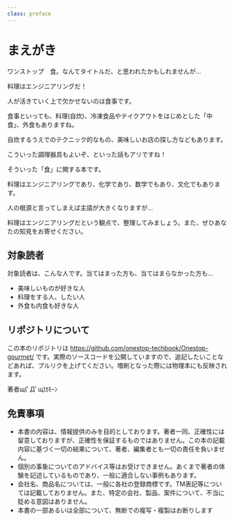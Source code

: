 ```yaml
---
class: preface
---
```


# まえがき
ワンストップ　食。なんてタイトルだ、と思われたかもしれませんが…

料理はエンジニアリングだ！

人が活きていく上で欠かせないのは食事です。

食事といっても、料理(自炊)、冷凍食品やテイクアウトをはじめとした「中食」、外食もありますね。

自炊するうえでのテクニック的なもの、美味しいお店の探し方などもあります。


こういった調理器具もよいぞ、といった話もアリですね！

そういった「食」に関する本です。

料理はエンジニアリングであり、化学であり、数学でもあり、文化でもあります。

人の根源と言ってしまえば主語が大きくなりますが…

料理はエンジニアリングだという観点で、整理してみましょう。また、ぜひあなたの知見をお寄せください。

## 対象読者

対象読者は、こんな人です。当てはまった方も、当てはまらなかった方も…

* 美味しいものが好きな人
* 料理をする人、したい人
* 外食も内食も好きな人

## リポジトリについて

この本のリポジトリは https://github.com/onestop-techbook/Onestop-gourmet/ です。実際のソースコードを公開していますので、追記したいことなどあれば、プルリクを上げてください。増刷となった際には物理本にも反映されます。

著者щ(ﾟДﾟщ)ｶﾓｰﾝ


## 免責事項

* 本書の内容は、情報提供のみを目的としております。著者一同、正確性には留意しておりますが、正確性を保証するものではありません。この本の記載内容に基づく一切の結果について、著者、編集者とも一切の責任を負いません。
* 個別の事象についてのアドバイス等はお受けできません。あくまで著者の体験を記述しているものであり、一般に適合しない事例もあります。
* 会社名、商品名については、一般に各社の登録商標です。TM表記等については記載しておりません。また、特定の会社、製品、案件について、不当に貶める意図はありません。
* 本書の一部あるいは全部について、無断での複写・複製はお断りします

